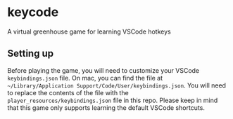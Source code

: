 # keycode
A virtual greenhouse game for learning VSCode hotkeys

## Setting up

Before playing the game, you will need to customize your VSCode `keybindings.json` file. On mac, you can find the file at `~/Library/Application Support/Code/User/keybindings.json`. You will need to replace the contents of the file with the `player_resources/keybindings.json` file in this repo. Please keep in mind that this game only supports learning the default VSCode shortcuts. 